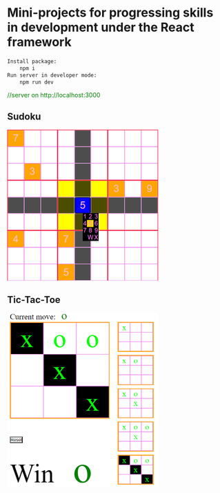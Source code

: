 # Mini-projects for progressing skills in development under the React framework

```
Install package:
    npm i
Run server in developer mode:
    npm run dev
```

<div style='color:green'>//server on http://localhost:3000</div>

## Sudoku

<img src='screens/sudoku.png' width=350><br>

## Tic-Tac-Toe

<img src='screens/tictactoe.png' width=350><br>
